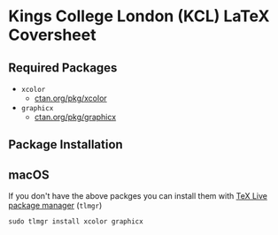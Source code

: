 # Kings College London (KCL) LaTeX Coversheet

## Required Packages

* `xcolor`
  * [ctan.org/pkg/xcolor](https://ctan.org/pkg/xcolor)
* `graphicx`
  * [ctan.org/pkg/graphicx](https://ctan.org/pkg/graphicx)

## Package Installation

## macOS

If you don't have the above packges you can install them with [TeX Live package manager](https://www.tug.org/texlive/tlmgr.html) (`tlmgr`)

```
sudo tlmgr install xcolor graphicx
```
